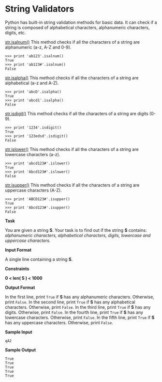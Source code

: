String Validators
==================

Python has built-in string validation methods for basic data. It can check if a string is composed of alphabetical 
characters, alphanumeric characters, digits, etc.

[str.isalnum()](https://docs.python.org/2/library/stdtypes.html#str.isalnum)
This method checks if all the characters of a string are alphanumeric (a-z, A-Z and 0-9).
``` 
>>> print 'ab123'.isalnum()
True
>>> print 'ab123#'.isalnum()
False
```

[str.isalpha()](https://docs.python.org/2/library/stdtypes.html#str.isalpha)
This method checks if all the characters of a string are alphabetical (a-z and A-Z).
```
>>> print 'abcD'.isalpha()
True
>>> print 'abcd1'.isalpha()
False
```

[str.isdigit()](https://docs.python.org/2/library/stdtypes.html#str.isdigit)
This method checks if all the characters of a string are digits (0-9).
```
>>> print '1234'.isdigit()
True
>>> print '123edsd'.isdigit()
False
```

[str.islower()](https://docs.python.org/2/library/stdtypes.html#str.islower)
This method checks if all the characters of a string are lowercase characters (a-z).
```
>>> print 'abcd123#'.islower()
True
>>> print 'Abcd123#'.islower()
False
```

[str.isupper()](https://docs.python.org/2/library/stdtypes.html#str.isupper)
This method checks if all the characters of a string are uppercase characters (A-Z).
```
>>> print 'ABCD123#'.isupper()
True
>>> print 'Abcd123#'.isupper()
False
```

**Task**

You are given a string **S**.
Your task is to find out if the string **S** contains: *alphanumeric characters, alphabetical characters, digits, lowercase and 
uppercase characters.*

**Input Format**

A single line containing a string **S**.

**Constraints**

**0 < len( S ) < 1000**

**Output Format**

In the first line, print `True` if **S** has any alphanumeric characters. Otherwise, print `False`.
In the second line, print `True` if **S** has any alphabetical characters. Otherwise, print `False`.
In the third line, print `True` if **S** has any digits. Otherwise, print `False`.
In the fourth line, print `True` if **S** has any lowercase characters. Otherwise, print `False`.
In the fifth line, print `True` if **S** has any uppercase characters. Otherwise, print `False`.

**Sample Input**
```
qA2
```

**Sample Output**
```
True
True
True
True
True
```